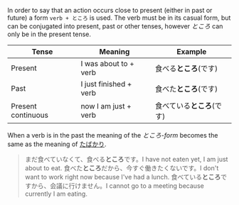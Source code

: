 In order to say that an action occurs close to present (either in past or future) a form `verb + ところ` is used. The verb must be in its casual form, but can be conjugated into present, past or other tenses, however *ところ* can only be in the present tense.

|Tense|Meaning|Example|
|-|-|-|
|Present|I was about to + verb|食べる**ところ**(です)|
|Past|I just finished + verb|食べた**ところ**(です)|
|Present continuous|now I am just + verb|食べている**ところ**(です)|

When a verb is in the past the meaning of the *ところ-form* becomes the same as the meaning of [たばかり](108).
>まだ食べていなくて、食べる**ところ**です。I have not eaten yet, I am just about to eat.
>食べた**ところ**だから、今すぐ働きたくないです。I don't want to work right now because I've had a lunch.
>食べている**ところ**ですから、会議に行けません。I cannot go to a meeting because currently I am eating.